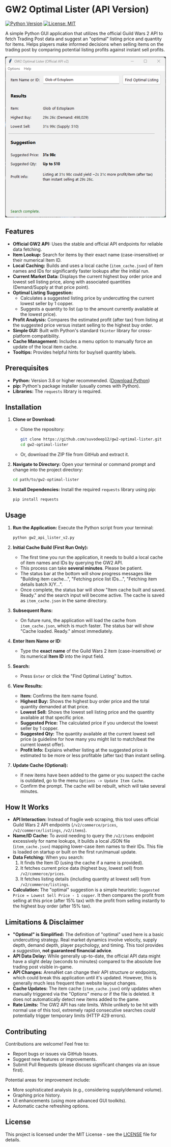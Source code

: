 # GW2 Optimal Lister (API Version)

[![Python Version](https://img.shields.io/badge/python-3.8+-blue.svg)](https://www.python.org/downloads/)
[![License: MIT](https://img.shields.io/badge/License-MIT-yellow.svg)](https://opensource.org/licenses/MIT)

A simple Python GUI application that utilizes the official Guild Wars 2 API to fetch Trading Post data and suggest an "optimal" listing price and quantity for items. Helps players make informed decisions when selling items on the trading post by comparing potential listing profits against instant sell profits.

![Screenshot Placeholder](screenshot.png)

## Features

*   **Official GW2 API:** Uses the stable and official API endpoints for reliable data fetching.
*   **Item Lookup:** Search for items by their exact name (case-insensitive) or their numerical Item ID.
*   **Local Caching:** Builds and uses a local cache (`item_cache.json`) of item names and IDs for significantly faster lookups after the initial run.
*   **Current Market Data:** Displays the current highest buy order price and lowest sell listing price, along with associated quantities (Demand/Supply at that price point).
*   **Optimal Listing Suggestion:**
    *   Calculates a suggested listing price by undercutting the current lowest seller by 1 copper.
    *   Suggests a quantity to list (up to the amount currently available at the lowest price).
*   **Profit Analysis:** Compares the estimated profit (after tax) from listing at the suggested price versus instant selling to the highest buy order.
*   **Simple GUI:** Built with Python's standard `tkinter` library for cross-platform compatibility.
*   **Cache Management:** Includes a menu option to manually force an update of the local item cache.
*   **Tooltips:** Provides helpful hints for buy/sell quantity labels.

## Prerequisites

*   **Python:** Version 3.8 or higher recommended. ([Download Python](https://www.python.org/downloads/))
*   **pip:** Python's package installer (usually comes with Python).
*   **Libraries:** The `requests` library is required.

## Installation

1.  **Clone or Download:**
    *   Clone the repository:
        ```bash
        git clone https://github.com/suvodeep12/gw2-optimal-lister.git
        cd gw2-optimal-lister
        ```
    *   Or, download the ZIP file from GitHub and extract it.

2.  **Navigate to Directory:**
    Open your terminal or command prompt and change into the project directory:
    ```bash
    cd path/to/gw2-optimal-lister
    ```

3.  **Install Dependencies:**
    Install the required `requests` library using pip:
    ```bash
    pip install requests
    ```

## Usage

1.  **Run the Application:**
    Execute the Python script from your terminal:
    ```bash
    python gw2_api_lister_v2.py
    ```

2.  **Initial Cache Build (First Run Only):**
    *   The first time you run the application, it needs to build a local cache of item names and IDs by querying the GW2 API.
    *   This process can take **several minutes**. Please be patient.
    *   The status bar at the bottom will show progress messages like "Building item cache...", "Fetching price list IDs...", "Fetching item details batch X/Y...".
    *   Once complete, the status bar will show "Item cache built and saved. Ready." and the search input will become active. The cache is saved as `item_cache.json` in the same directory.

3.  **Subsequent Runs:**
    *   On future runs, the application will load the cache from `item_cache.json`, which is much faster. The status bar will show "Cache loaded. Ready." almost immediately.

4.  **Enter Item Name or ID:**
    *   Type the **exact name** of the Guild Wars 2 item (case-insensitive) *or* its numerical **Item ID** into the input field.

5.  **Search:**
    *   Press `Enter` or click the "Find Optimal Listing" button.

6.  **View Results:**
    *   **Item:** Confirms the item name found.
    *   **Highest Buy:** Shows the highest buy order price and the total quantity demanded at that price.
    *   **Lowest Sell:** Shows the lowest sell listing price and the quantity available at that specific price.
    *   **Suggested Price:** The calculated price if you undercut the lowest seller by 1 copper.
    *   **Suggested Qty:** The quantity available at the current lowest sell price (a guideline for how many you might list to match/beat the current lowest offer).
    *   **Profit Info:** Explains whether listing at the suggested price is estimated to be more or less profitable (after tax) than instant selling.

7.  **Update Cache (Optional):**
    *   If new items have been added to the game or you suspect the cache is outdated, go to the menu `Options -> Update Item Cache`.
    *   Confirm the prompt. The cache will be rebuilt, which will take several minutes.

## How It Works

*   **API Interaction:** Instead of fragile web scraping, this tool uses official Guild Wars 2 API endpoints (`/v2/commerce/prices`, `/v2/commerce/listings`, `/v2/items`).
*   **Name/ID Cache:** To avoid needing to query the `/v2/items` endpoint excessively for name lookups, it builds a local JSON file (`item_cache.json`) mapping lower-case item names to their IDs. This file is loaded on startup or built on the first run/manual update.
*   **Data Fetching:** When you search:
    1.  It finds the Item ID (using the cache if a name is provided).
    2.  It fetches current price data (highest buy, lowest sell) from `/v2/commerce/prices`.
    3.  It fetches listing details (including quantity at lowest sell) from `/v2/commerce/listings`.
*   **Calculation:** The "optimal" suggestion is a simple heuristic: `Suggested Price = Lowest Sell Price - 1 copper`. It then compares the profit from selling at this price (after 15% tax) with the profit from selling instantly to the highest buy order (after 15% tax).

## Limitations & Disclaimer

*   **"Optimal" is Simplified:** The definition of "optimal" used here is a basic undercutting strategy. Real market dynamics involve velocity, supply depth, demand depth, player psychology, and timing. This tool provides a *suggestion*, **not guaranteed financial advice**.
*   **API Data Delay:** While generally up-to-date, the official API data might have a slight delay (seconds to minutes) compared to the absolute live trading post visible in-game.
*   **API Changes:** ArenaNet can change their API structure or endpoints, which could break this application until it's updated. However, this is generally much less frequent than website layout changes.
*   **Cache Updates:** The item cache (`item_cache.json`) only updates when manually triggered via the "Options" menu or if the file is deleted. It does not automatically detect new items added to the game.
*   **Rate Limits:** The GW2 API has rate limits. While unlikely to be hit with normal use of this tool, extremely rapid consecutive searches *could* potentially trigger temporary limits (HTTP 429 errors).

## Contributing

Contributions are welcome! Feel free to:

*   Report bugs or issues via GitHub Issues.
*   Suggest new features or improvements.
*   Submit Pull Requests (please discuss significant changes via an issue first).

Potential areas for improvement include:
*   More sophisticated analysis (e.g., considering supply/demand volume).
*   Graphing price history.
*   UI enhancements (using more advanced GUI toolkits).
*   Automatic cache refreshing options.

## License

This project is licensed under the MIT License - see the [LICENSE](LICENSE) file for details.
